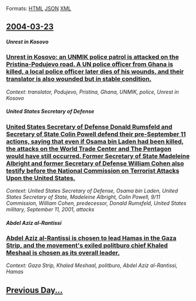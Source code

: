 
Formats: [HTML](2004/03/23/index.html)  [JSON](2004/03/23/index.json)  [XML](2004/03/23/index.xml)  

## [2004-03-23](/news/2004/03/23/index.md)

##### Unrest in Kosovo
### [ Unrest in Kosovo: an UNMIK police patrol is attacked on the Pristina-Podujevo road. A UN police officer from Ghana is killed, a local police officer later dies of his wounds, and their translator is also wounded but in stable condition. ](/news/2004/03/23/unrest-in-kosovo-an-unmik-police-patrol-is-attacked-on-the-pristinaapodujevo-road-a-un-police-officer-from-ghana-is-killed-a-local-pol.md)
_Context: translator, Podujevo, Pristina, Ghana, UNMIK, police, Unrest in Kosovo_

##### United States Secretary of Defense
### [ United States Secretary of Defense Donald Rumsfeld and Secretary of State Colin Powell defend their pre-September 11 actions, saying that even if Osama bin Laden had been killed, the attacks on the World Trade Center and The Pentagon would have still occurred. Former Secretary of State Madeleine Albright and former Secretary of Defense William Cohen also testify before the National Commission on Terrorist Attacks Upon the United States. ](/news/2004/03/23/united-states-secretary-of-defense-donald-rumsfeld-and-secretary-of-state-colin-powell-defend-their-pre-september-11-actions-saying-that-e.md)
_Context: United States Secretary of Defense, Osama bin Laden, United States Secretary of State, Madeleine Albright, Colin Powell, 9/11 Commission, William Cohen, predecessor, Donald Rumsfeld, United States military, September 11, 2001, attacks_

##### Abdel Aziz al-Rantissi
### [ Abdel Aziz al-Rantissi is chosen to lead Hamas in the Gaza Strip, and the movement's exiled politburo chief Khaled Meshaal is chosen as its overall leader. ](/news/2004/03/23/abdel-aziz-al-rantissi-is-chosen-to-lead-hamas-in-the-gaza-strip-and-the-movement-s-exiled-politburo-chief-khaled-meshaal-is-chosen-as-its.md)
_Context: Gaza Strip, Khaled Meshaal, politburo, Abdel Aziz al-Rantissi, Hamas_

## [Previous Day...](/news/2004/03/22/index.md)

